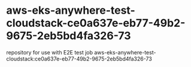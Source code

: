 # aws-eks-anywhere-test-cloudstack-ce0a637e-eb77-49b2-9675-2eb5bd4fa326-73
repository for use with E2E test job aws-eks-anywhere-test-cloudstack:ce0a637e-eb77-49b2-9675-2eb5bd4fa326-73

